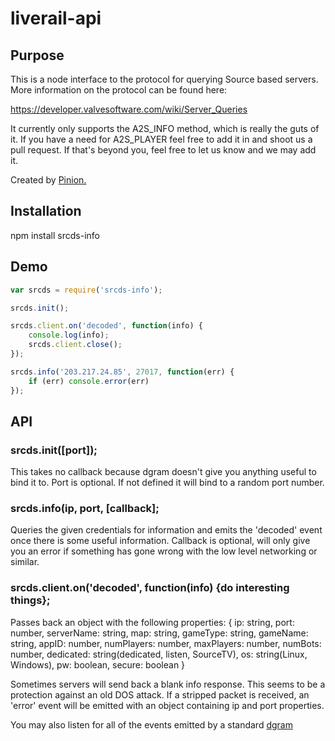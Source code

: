 # liverail-api 

## Purpose

This is a node interface to the protocol for querying Source based servers. More information on the protocol can be found here:

https://developer.valvesoftware.com/wiki/Server_Queries

It currently only supports the A2S\_INFO method, which is really the guts of it. If you have a need for A2S\_PLAYER feel free to add it in and shoot us a pull request. If that's beyond you, feel free to let us know and we may add it.

Created by [Pinion.](http://pinion.gg/)

## Installation

npm install srcds-info

## Demo

```javascript
var srcds = require('srcds-info');

srcds.init();

srcds.client.on('decoded', function(info) {
	console.log(info);
	srcds.client.close();
});

srcds.info('203.217.24.85', 27017, function(err) {
	if (err) console.error(err)
});
```

## API

### srcds.init([port]); 
This takes no callback because dgram doesn't give you anything useful to bind it to. Port is optional. If not defined it will bind to a random port number.

### srcds.info(ip, port, [callback];
Queries the given credentials for information and emits the 'decoded' event once there is some useful information. Callback is optional, will only give you an error if something has gone wrong with the low level networking or similar.

### srcds.client.on('decoded', function(info) {do interesting things};
Passes back an object with the following properties: 
{ ip: string,
  port: number,
  serverName: string,
  map: string,
  gameType: string,
  gameName: string,
  appID: number,
  numPlayers: number,
  maxPlayers: number,
  numBots: number,
  dedicated: string(dedicated, listen, SourceTV),
  os: string(Linux, Windows),
  pw: boolean,
  secure: boolean }

Sometimes servers will send back a blank info response. This seems to be a protection against an old DOS attack. If a stripped packet is received, an 'error' event will be emitted with an object containing ip and port properties.

You may also listen for all of the events emitted by a standard [dgram](http://nodejs.org/docs/latest/api/dgram.html)
